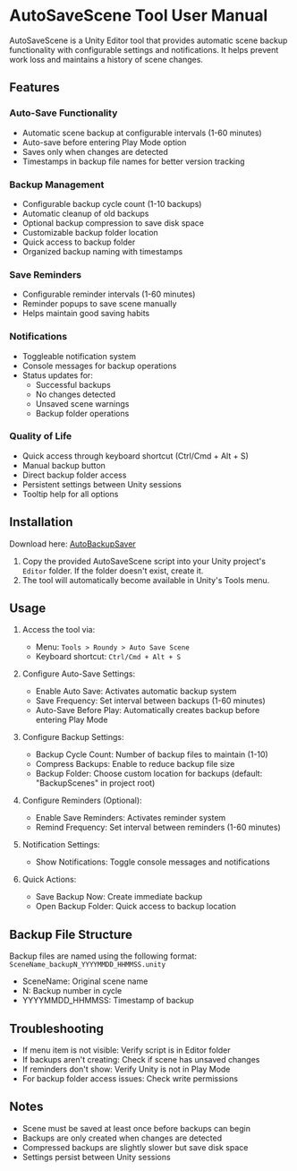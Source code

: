 # AutoSaveScene Tool User Manual

AutoSaveScene is a Unity Editor tool that provides automatic scene backup functionality with configurable settings and notifications. It helps prevent work loss and maintains a history of scene changes.

## Features

### Auto-Save Functionality
- Automatic scene backup at configurable intervals (1-60 minutes)
- Auto-save before entering Play Mode option
- Saves only when changes are detected
- Timestamps in backup file names for better version tracking

### Backup Management
- Configurable backup cycle count (1-10 backups)
- Automatic cleanup of old backups
- Optional backup compression to save disk space
- Customizable backup folder location
- Quick access to backup folder
- Organized backup naming with timestamps

### Save Reminders
- Configurable reminder intervals (1-60 minutes)
- Reminder popups to save scene manually
- Helps maintain good saving habits

### Notifications
- Toggleable notification system
- Console messages for backup operations
- Status updates for:
  - Successful backups
  - No changes detected
  - Unsaved scene warnings
  - Backup folder operations

### Quality of Life
- Quick access through keyboard shortcut (Ctrl/Cmd + Alt + S)
- Manual backup button
- Direct backup folder access
- Persistent settings between Unity sessions
- Tooltip help for all options

## Installation

Download here: [AutoBackupSaver](https://github.com/roundyyy/autobackupsaver/releases)

1. Copy the provided AutoSaveScene script into your Unity project's `Editor` folder. If the folder doesn't exist, create it.
2. The tool will automatically become available in Unity's Tools menu.

## Usage

1. Access the tool via:
   - Menu: `Tools > Roundy > Auto Save Scene`
   - Keyboard shortcut: `Ctrl/Cmd + Alt + S`

2. Configure Auto-Save Settings:
   - Enable Auto Save: Activates automatic backup system
   - Save Frequency: Set interval between backups (1-60 minutes)
   - Auto-Save Before Play: Automatically creates backup before entering Play Mode

3. Configure Backup Settings:
   - Backup Cycle Count: Number of backup files to maintain (1-10)
   - Compress Backups: Enable to reduce backup file size
   - Backup Folder: Choose custom location for backups (default: "BackupScenes" in project root)

4. Configure Reminders (Optional):
   - Enable Save Reminders: Activates reminder system
   - Remind Frequency: Set interval between reminders (1-60 minutes)

5. Notification Settings:
   - Show Notifications: Toggle console messages and notifications

6. Quick Actions:
   - Save Backup Now: Create immediate backup
   - Open Backup Folder: Quick access to backup location

## Backup File Structure

Backup files are named using the following format:
`SceneName_backupN_YYYYMMDD_HHMMSS.unity`
- SceneName: Original scene name
- N: Backup number in cycle
- YYYYMMDD_HHMMSS: Timestamp of backup

## Troubleshooting

- If menu item is not visible: Verify script is in Editor folder
- If backups aren't creating: Check if scene has unsaved changes
- If reminders don't show: Verify Unity is not in Play Mode
- For backup folder access issues: Check write permissions

## Notes

- Scene must be saved at least once before backups can begin
- Backups are only created when changes are detected
- Compressed backups are slightly slower but save disk space
- Settings persist between Unity sessions
